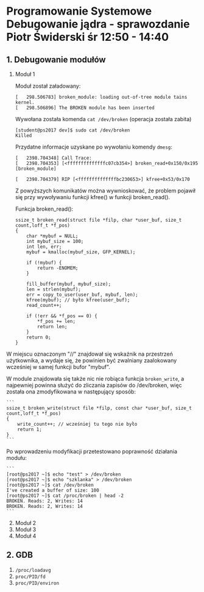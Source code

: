 # Programowanie Systemowe<br/> Debugowanie jądra - sprawozdanie<br/>Piotr Świderski śr 12:50 - 14:40

## 1. Debugowanie modułów
   1. Moduł 1
        
        Moduł został załadowany:
        ```
        [   298.506783] broken_module: loading out-of-tree module tains kernel.
        [   298.506896] The BROKEN module has been inserted
        ```
        Wywołana została komenda `cat /dev/broken` (operacja została zabita)

        ```
        [student@ps2017 dev]$ sudo cat /dev/broken
        Killed
        ```
        Przydatne informacje uzyskane po wywołaniu komendy `dmesg`:
        ```
        [   2398.704348] Call Trace:
        [   2398.704353] [<ffffffffffffffc07cb354>] broken_read+0x150/0x195 [broken_module]      
        ```

        ```
        [   2398.704379] RIP [<ffffffffffffffbc230653>] kfree+0x53/0x170
        ```

        Z powyższych komunikatów można wywnioskować, że problem pojawił się przy wywoływaniu funkcji kfree() w funkcji broken_read().

        Funkcja broken_read():

        ```
        ssize_t broken_read(struct file *filp, char *user_buf, size_t count,loff_t *f_pos)
        {
 	        char *mybuf = NULL;
            int mybuf_size = 100;
	        int len, err;
	        mybuf = kmalloc(mybuf_size, GFP_KERNEL);

	        if (!mybuf) {
                return -ENOMEM;
            }

	        fill_buffer(mybuf, mybuf_size);
	        len = strlen(mybuf);
	        err = copy_to_user(user_buf, mybuf, len);
	        kfree(mybuf); // było kfree(user_buf);
	        read_count++;

            if (!err && *f_pos == 0) {
                *f_pos += len;
                return len;
	        }
            return 0;
        }
        ```
  
 W miejscu oznaczonym "//" znajdował się wskaźnik na przestrzeń użytkownika, a wydaje się, że powinien być zwalniany zaalokowany wcześniej w samej funkcji bufor "mybuf".

 W module znajdowała się także nic nie robiąca funkcja `broken_write`, a najpewniej powinna służyć do zliczania zapisów do /dev/broken, więc została ona zmodyfikowana w następujący sposób:

    ```
    ssize_t broken_write(struct file *filp, const char *user_buf, size_t count,loff_t *f_pos)
    {
        write_count++; // wcześniej tu tego nie było
        return 1;
    }
    ```

Po wprowadzeniu modyfikacji przetestowano poprawność działania modułu:

    ```
    [root@ps2017 ~]$ echo "test" > /dev/broken
    [root@ps2017 ~]$ echo "szklanka" > /dev/broken
    [root@ps2017 ~]$ cat /dev/broken
    I've created a buffer of size: 100
    [root@ps2017 ~]$ cat /proc/broken | head -2
    BROKEN. Reads: 2, Writes: 14
    BROKEN. Reads: 2, Writes: 14
    ```

   2. Moduł 2
   3. Moduł 3
   4. Moduł 4

## 2. GDB
   1. `/proc/loadavg`
   2. `proc/PID/fd`
   3. `proc/PID/environ`
